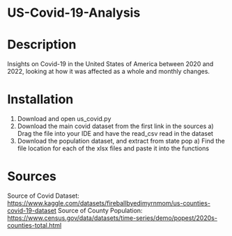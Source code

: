 # US-Covid-19-Analysis

# Description 
Insights on Covid-19 in the United States of America between 2020 and 2022, looking at how it was affected as a whole and monthly changes. 

# Installation 
  1. Download and open us_covid.py
  2. Download the main covid dataset from the first link in the sources 
     a) Drag the file into your IDE and have the read_csv read in the dataset 
  4. Download the population dataset, and extract from state pop
     a) Find the file location for each of the xlsx files and paste it into the functions 

# Sources 
Source of Covid Dataset: https://www.kaggle.com/datasets/fireballbyedimyrnmom/us-counties-covid-19-dataset
Source of County Population: https://www.census.gov/data/datasets/time-series/demo/popest/2020s-counties-total.html

